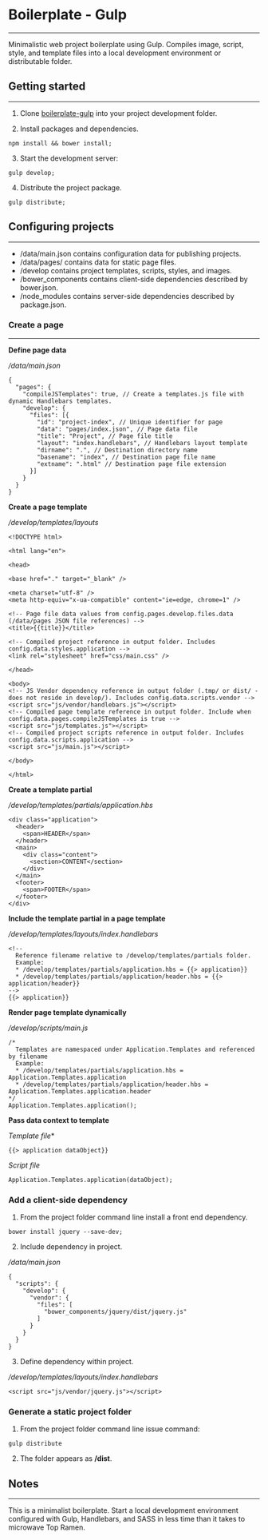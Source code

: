 # Boilerplate - Gulp
-----

Minimalistic web project boilerplate using Gulp. Compiles image, script, style,
and template files into a local development environment or distributable folder.


## Getting started
-----

1. Clone [boilerplate-gulp](https://github.com/MiserableDonkey/boilerplate-gulp.git) into your project development folder.

2. Install packages and dependencies.  

```
npm install && bower install;
```

3. Start the development server:

```
gulp develop;
```

4. Distribute the project package.

```
gulp distribute;
```


## Configuring projects
-----

* /data/main.json contains configuration data for publishing projects.
* /data/pages/ contains data for static page files.
* /develop contains project templates, scripts, styles, and images.
* /bower_components contains client-side dependencies described by bower.json.
* /node_modules contains server-side dependencies described by package.json.



### Create a page
-----

**Define page data**

*/data/main.json*

```
{
  "pages": {
    "compileJSTemplates": true, // Create a templates.js file with dynamic Handlebars templates.
    "develop": {
      "files": [{
        "id": "project-index", // Unique identifier for page
        "data": "pages/index.json", // Page data file
        "title": "Project", // Page file title
        "layout": "index.handlebars", // Handlebars layout template
        "dirname": ".", // Destination directory name
        "basename": "index", // Destination page file name
        "extname": ".html" // Destination page file extension
      }]
    }
  }
}
```


**Create a page template**

*/develop/templates/layouts*

```
<!DOCTYPE html>

<html lang="en">

<head>

<base href="." target="_blank" />

<meta charset="utf-8" />
<meta http-equiv="x-ua-compatible" content="ie=edge, chrome=1" />

<!-- Page file data values from config.pages.develop.files.data (/data/pages JSON file references) -->
<title>{{title}}</title>

<!-- Compiled project reference in output folder. Includes config.data.styles.application -->
<link rel="stylesheet" href="css/main.css" />

</head>

<body>
<!-- JS Vendor dependency reference in output folder (.tmp/ or dist/ - does not reside in develop/). Includes config.data.scripts.vendor -->
<script src="js/vendor/handlebars.js"></script>
<!-- Compiled page template reference in output folder. Include when config.data.pages.compileJSTemplates is true -->
<script src="js/templates.js"></script>
<!-- Compiled project scripts reference in output folder. Includes config.data.scripts.application -->
<script src="js/main.js"></script>

</body>

</html>
```


**Create a template partial**

*/develop/templates/partials/application.hbs*

```
<div class="application">
  <header>
    <span>HEADER</span>
  </header>
  <main>
    <div class="content">
      <section>CONTENT</section>
    </div>
  </main>
  <footer>
    <span>FOOTER</span>
  </footer>
</div>
```


**Include the template partial in a page template**

*/develop/templates/layouts/index.handlebars*

```
<!--
  Reference filename relative to /develop/templates/partials folder.
  Example:
  * /develop/templates/partials/application.hbs = {{> application}}
  * /develop/templates/partials/application/header.hbs = {{> application/header}}
-->
{{> application}}
```


**Render page template dynamically**

*/develop/scripts/main.js*

```
/*
  Templates are namespaced under Application.Templates and referenced by filename
  Example:
  * /develop/templates/partials/application.hbs = Application.Templates.application
  * /develop/templates/partials/application/header.hbs = Application.Templates.application.header
*/
Application.Templates.application();
```


**Pass data context to template**

*Template file**

```
{{> application dataObject}}
```

*Script file*

```
Application.Templates.application(dataObject);
```


### Add a client-side dependency

1. From the project folder command line install a front end dependency.

```
bower install jquery --save-dev;
```

2. Include dependency in project.

*/data/main.json*

```
{
  "scripts": {
    "develop": {
      "vendor": {
        "files": [
          "bower_components/jquery/dist/jquery.js"
        ]
      }
    }
  }
}
```

3. Define dependency within project.

*/develop/templates/layouts/index.handlebars*

```
<script src="js/vendor/jquery.js"></script>
```


### Generate a static project folder

1. From the project folder command line issue command:

```
gulp distribute
```

2. The folder appears as **/dist**.



## Notes
-----
This is a minimalist boilerplate. Start a local development environment configured
with Gulp, Handlebars, and SASS in less time than it takes to microwave Top Ramen.
